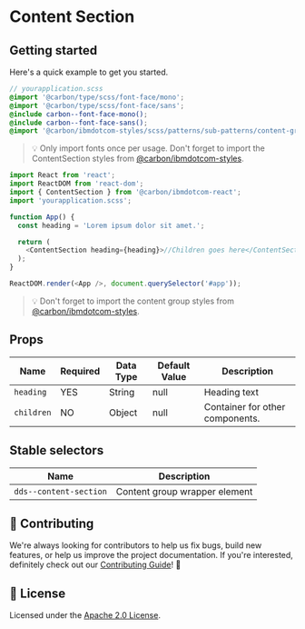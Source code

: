 # Content Section

## Getting started

Here's a quick example to get you started.

```scss
// yourapplication.scss
@import '@carbon/type/scss/font-face/mono';
@import '@carbon/type/scss/font-face/sans';
@include carbon--font-face-mono();
@include carbon--font-face-sans();
@import '@carbon/ibmdotcom-styles/scss/patterns/sub-patterns/content-group';
```

> 💡 Only import fonts once per usage. Don't forget to import the ContentSection
> styles from
> [@carbon/ibmdotcom-styles](https://github.com/carbon-design-system/ibm-dotcom-library/blob/master/packages/styles).

```javascript
import React from 'react';
import ReactDOM from 'react-dom';
import { ContentSection } from '@carbon/ibmdotcom-react';
import 'yourapplication.scss';

function App() {
  const heading = 'Lorem ipsum dolor sit amet.';

  return (
    <ContentSection heading={heading}>//Children goes here</ContentSection>
  );
}

ReactDOM.render(<App />, document.querySelector('#app'));
```

> 💡 Don't forget to import the content group styles from
> [@carbon/ibmdotcom-styles](https://github.com/carbon-design-system/ibm-dotcom-library/blob/master/packages/styles).

## Props

| Name       | Required | Data Type | Default Value | Description                     |
| ---------- | -------- | --------- | ------------- | ------------------------------- |
| `heading`  | YES      | String    | null          | Heading text                    |
| `children` | NO       | Object    | null          | Container for other components. |

## Stable selectors

| Name                   | Description                   |
| ---------------------- | ----------------------------- |
| `dds--content-section` | Content group wrapper element |

## 🙌 Contributing

We're always looking for contributors to help us fix bugs, build new features,
or help us improve the project documentation. If you're interested, definitely
check out our
[Contributing Guide](https://github.com/carbon-design-system/ibm-dotcom-library/blob/master/.github/CONTRIBUTING.md)!
👀

## 📝 License

Licensed under the
[Apache 2.0 License](https://github.com/carbon-design-system/ibm-dotcom-library/blob/master/LICENSE).
